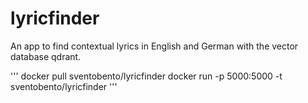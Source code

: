 # lyricfinder
An app to find contextual lyrics in English and German with the vector database qdrant.

'''
docker pull sventobento/lyricfinder
docker run -p 5000:5000 -t sventobento/lyricfinder
'''
